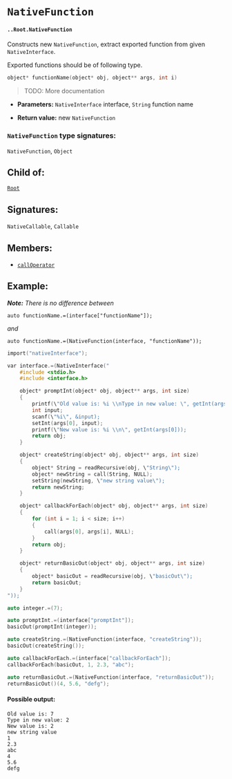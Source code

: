 # `NativeFunction`

#### `..Root.NativeFunction`

Constructs new `NativeFunction`, extract exported function from given `NativeInterface`.

Exported functions should be of following type.

```c
object* functionName(object* obj, object** args, int i)
```

> TODO: More documentation

* **Parameters:** `NativeInterface` interface, `String` function name

* **Return value:** new `NativeFunction`

### `NativeFunction` type signatures:

`NativeFunction`, `Object`

## Child of:

[`Root`](docs..Root.md)

## Signatures:

`NativeCallable`, `Callable`

## Members:

- [`callOperator`](docs..Root.NativeFunction.callOperator.md)

## Example:

_**Note:** There is no difference between_

```
auto functionName.=(interface["functionName"]);
```

_and_

```
auto functionName.=(NativeFunction(interface, "functionName"));
```

```c
import("nativeInterface");

var interface.=(NativeInterface("
    #include <stdio.h>
    #include <interface.h>

    object* promptInt(object* obj, object** args, int size)
    { 
        printf(\"Old value is: %i \\nType in new value: \", getInt(args[0]));
        int input;
        scanf(\"%i\", &input);
        setInt(args[0], input);
        printf(\"New value is: %i \\n\", getInt(args[0]));
        return obj;
    }

    object* createString(object* obj, object** args, int size)
    { 
        object* String = readRecursive(obj, \"String\");
        object* newString = call(String, NULL);
        setString(newString, \"new string value\");
        return newString;
    }

    object* callbackForEach(object* obj, object** args, int size)
    {
        for (int i = 1; i < size; i++)
        {
            call(args[0], args[i], NULL);
        }
        return obj;
    }

    object* returnBasicOut(object* obj, object** args, int size)
    {
        object* basicOut = readRecursive(obj, \"basicOut\");
        return basicOut;
    }
"));

auto integer.=(7);

auto promptInt.=(interface["promptInt"]);
basicOut(promptInt(integer));

auto createString.=(NativeFunction(interface, "createString"));
basicOut(createString());

auto callbackForEach.=(interface["callbackForEach"]);
callbackForEach(basicOut, 1, 2.3, "abc");

auto returnBasicOut.=(NativeFunction(interface, "returnBasicOut"));
returnBasicOut()(4, 5.6, "defg");
```

#### Possible output:

```
Old value is: 7
Type in new value: 2
New value is: 2
new string value
1
2.3
abc
4
5.6
defg
```
